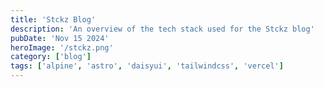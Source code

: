```yaml
---
title: 'Stckz Blog'
description: 'An overview of the tech stack used for the Stckz blog'
pubDate: 'Nov 15 2024'
heroImage: '/stckz.png'
category: ['blog']
tags: ['alpine', 'astro', 'daisyui', 'tailwindcss', 'vercel']
---
```

